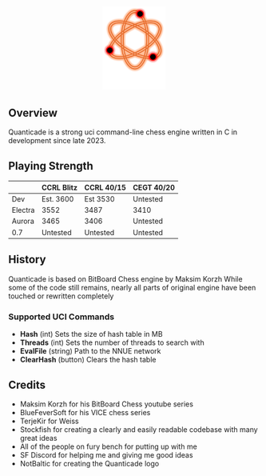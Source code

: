 ## <p align="center"><img src=Quanticade.png alt="Quanticade Chess Engine" width="25%" height="25%"/></p>

## Overview

Quanticade is a strong uci command-line chess engine written in C in development since late 2023.

## Playing Strength

|         | CCRL Blitz | CCRL 40/15 | CEGT 40/20 |
|---------|------------|------------|------------|
| Dev     | Est. 3600  | Est 3530   | Untested   |
| Electra | 3552       | 3487       | 3410       |
| Aurora  | 3465       | 3406       | Untested   |
| 0.7     | Untested   | Untested   | Untested   |

## History

Quanticade is based on BitBoard Chess engine by Maksim Korzh
While some of the code still remains, nearly all parts of original engine have been touched or rewritten completely

### Supported UCI Commands

* **Hash** (int) Sets the size of hash table in MB
* **Threads** (int) Sets the number of threads to search with
* **EvalFile** (string) Path to the NNUE network
* **ClearHash** (button) Clears the hash table

## Credits

- Maksim Korzh for his BitBoard Chess youtube series
- BlueFeverSoft for his VICE chess series
- TerjeKir for Weiss
- Stockfish for creating a clearly and easily readable codebase with many great ideas
- All of the people on fury bench for putting up with me
- SF Discord for helping me and giving me good ideas
- NotBaltic for creating the Quanticade logo
